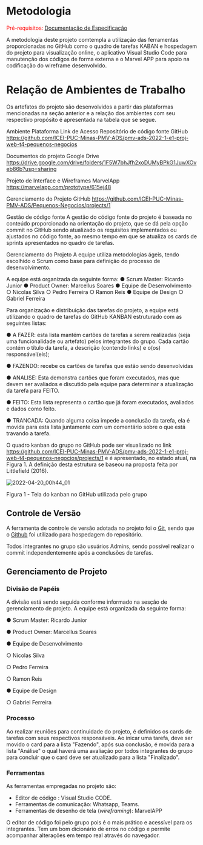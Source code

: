 
# Metodologia

<span style="color:red">Pré-requisitos: <a href="2-Especificação do Projeto.md"> Documentação de Especificação</a></span>

A metodologia deste projeto comtempla a utilização das ferramentas proporcionadas no GitHub como o quadro de tarefas KABAN e hospedagem do projeto para visualização online, o aplicativo Visual Studio Code para manutenção dos códigos de forma externa e o Marvel APP para apoio na codificação do wireframe desenvolvido.

# Relação de Ambientes de Trabalho
Os artefatos do projeto são desenvolvidos a partir das plataformas mencionadas na seção anterior e a relação dos ambientes com seu respectivo propósito é apresentada na tabela que se segue. 

Ambiente	Plataforma	Link de Acesso
Repositório de código fonte	GitHub	https://github.com/ICEI-PUC-Minas-PMV-ADS/pmv-ads-2022-1-e1-proj-web-t4-pequenos-negocios

Documentos do projeto	Google Drive	https://drive.google.com/drive/folders/1F5W7bhJfh2xoDUMyBPkG1JuwXOveb86b?usp=sharing

Projeto de Interface e  Wireframes	MarvelApp	https://marvelapp.com/prototype/615ej48

Gerenciamento do Projeto	GitHub	https://github.com/ICEI-PUC-Minas-PMV-ADS/Pequenos-Negocios/projects/1


Gestão de código fonte
A gestão do código fonte do projeto é baseada no conteúdo proporcionado na orientação do projeto, que se dá pela opção commit no GitHub sendo atualizado os requisitos implementados ou ajustados no código fonte, ao mesmo tempo em que se atualiza os cards de sprints apresentados no quadro de tarefas.


Gerenciamento do Projeto
A equipe utiliza metodologias ágeis, tendo escolhido o Scrum como base para definição do processo de desenvolvimento.


A equipe está organizada da seguinte forma:
●	Scrum Master: Ricardo Junior
●	Product Owner: Marcellus Soares
●	Equipe de Desenvolvimento
○	Nicolas Silva
○	Pedro Ferreira
○	Ramon Reis
●	Equipe de Design
○	Gabriel Ferreira

Para organização e distribuição das tarefas do projeto, a equipe está utilizando o quadro de tarefas do GitHub KANBAN estruturado com as seguintes listas: 

●	A FAZER: esta lista mantém cartões de tarefas a serem realizadas (seja uma funcionalidade ou artefato) pelos integrantes do grupo. Cada cartão contém o título da tarefa, a descrição (contendo links) e o(os) responsável(eis);

●	FAZENDO: recebe os cartões de tarefas que estão sendo desenvolvidas

●	ANALISE: Esta demonstra cartões que foram executados, mas que devem ser avaliados e discutido pela equipe para determinar a atualização da tarefa para FEITO.

●	FEITO: Esta lista representa o cartão que já foram executados, avaliados e dados como feito.

●	TRANCADA: Quando alguma coisa impede a conclusão da tarefa, ela é movida para esta lista juntamente com um comentário sobre o que está travando a tarefa.

O quadro kanban do grupo no GitHub pode ser visualizado no link https://github.com/ICEI-PUC-Minas-PMV-ADS/pmv-ads-2022-1-e1-proj-web-t4-pequenos-negocios/projects/1 e é apresentado, no estado atual, na Figura 1. A definição desta estrutura se baseou na proposta feita por Littlefield (2016).

 ![2022-04-20_00h44_01](https://user-images.githubusercontent.com/103546804/164146334-dd71094b-ff30-40ee-a568-6126ff332ae4.png)

Figura 1 - Tela do kanban no GitHub utilizada pelo grupo

## Controle de Versão

A ferramenta de controle de versão adotada no projeto foi o
[Git](https://git-scm.com/), sendo que o [Github](https://github.com)
foi utilizado para hospedagem do repositório.

Todos integrantes no grupo são usuários Admins, sendo possível realizar o commit independentemente após a conclusões de tarefas.

## Gerenciamento de Projeto

### Divisão de Papéis
A divisão está sendo seguida conforme informado na sesção de gerenciamento de projeto.
A equipe está organizada da seguinte forma:

●	Scrum Master: Ricardo Junior

●	Product Owner: Marcellus Soares

●	Equipe de Desenvolvimento

○	Nicolas Silva

○	Pedro Ferreira

○	Ramon Reis

●	Equipe de Design

○	Gabriel Ferreira

### Processo

Ao realizar reuniões para continuidade do projeto, é definidos os cards de tarefas com seus respectivos responsáveis. Ao inicar uma tarefa, deve ser movido o card para a lista "Fazendo", após sua conclusão, é movida para a lista "Análise" o qual haverá uma avaliação por todos integrantes do grupo para concluir que o card deve ser atualizado para a lista "Finalizado".
 

### Ferramentas

As ferramentas empregadas no projeto são:

- Editor de código : Visual Studio CODE.
- Ferramentas de comunicação: Whatsapp, Teams.
- Ferramentas de desenho de tela (_wireframing_): MarvelAPP

O editor de código foi pelo grupo pois é o mais prático e acessível para os integrantes. Tem um bom dicionário de erros no código e permite acompanhar alterações em tempo real através do navegador.

